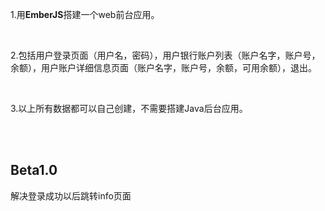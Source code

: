 <p>1.用<b>EmberJS</b>搭建一个web前台应用。</p><br>
<p>2.包括用户登录页面（用户名，密码），用户银行账户列表（账户名字，账户号，余额），用户账户详细信息页面（账户名字，账户号，余额，可用余额），退出。</p><br>
<p>3.以上所有数据都可以自己创建，不需要搭建Java后台应用。</p><br>
<br>
<h2>Beta1.0</h2>
<p>解决登录成功以后跳转info页面</p><br>